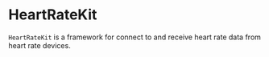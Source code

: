 # HeartRateKit

`HeartRateKit` is a framework for connect to and receive heart rate data from heart rate devices.
